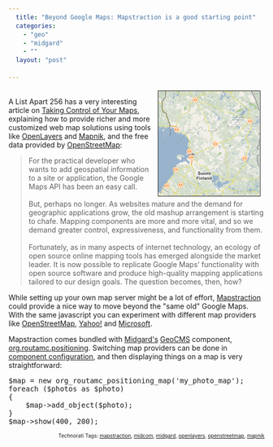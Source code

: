 ```yaml
---
  title: "Beyond Google Maps: Mapstraction is a good starting point"
  categories: 
    - "geo"
    - "midgard"
    - ""
  layout: "post"

---
```

<p>
<img src="/files/google-maps-expert.jpg" height="206" width="200" border="1" align="right" hspace="8" vspace="4" alt="Some shops on map" title="Some shops on map" /><br />A List Apart 256 has a very interesting article on <a href="http://www.alistapart.com/articles/takecontrolofyourmaps">Taking Control of Your Maps</a>, explaining how to provide richer and more customized web map solutions using tools like <a href="http://www.openlayers.org/">OpenLayers</a> and <a href="http://mapnik.org/">Mapnik</a>, and the free data provided by <a href="http://www.openstreetmap.org/">OpenStreetMap</a>:
</p><blockquote>
For the practical developer who wants to add geospatial information to a site or application, the Google Maps API has been an easy call.
<br /><br />But, perhaps no longer. As websites mature and the demand for geographic applications grow, the old mashup arrangement is starting to chafe. Mapping components are more and more vital, and so we demand greater control, expressiveness, and functionality from them.
<br /><br />Fortunately, as in many aspects of internet technology, an ecology of open source online mapping tools has emerged alongside the market leader. It is now possible to replicate Google Maps’ functionality with open source software and produce high-quality mapping applications tailored to our design goals. The question becomes, then, how?
</blockquote><p>
While setting up your own map server might be a lot of effort, <a href="http://www.mapstraction.com/">Mapstraction</a> could provide a nice way to move beyond the &quot;same old&quot; Google Maps. With the same javascript you can experiment with different map providers like <a href="http://www.mapstraction.com/demo.php?map=openstreetmap">OpenStreetMap</a>, <a href="http://www.mapstraction.com/demo.php?map=yahoo">Yahoo!</a> and <a href="http://www.mapstraction.com/demo.php?map=microsoft">Microsoft</a>.
</p><p>
Mapstraction comes bundled with <a href="http://www.midgard-project.org/">Midgard's</a> <a href="http://en.wikipedia.org/wiki/GeoCMS">GeoCMS</a> component, <a href="http://pear.midcom-project.org/index.php?package=org_routamc_positioning&amp;downloads">org.routamc.positioning</a>. Switching map providers can be done in <a href="http://www.midgard-project.org/documentation/midcom-component-configuration/">component configuration</a>, and then displaying things on a map is very straightforward:
</p><pre>
$map = new org_routamc_positioning_map('my_photo_map');
foreach ($photos as $photo)
{
    $map-&gt;add_object($photo);
}
$map-&gt;show(400, 200);
</pre>
<p style="text-align:right;font-size:10px;">Technorati Tags: <a href="http://www.technorati.com/tag/mapstraction">mapstraction</a>, <a href="http://www.technorati.com/tag/midcom">midcom</a>, <a href="http://www.technorati.com/tag/midgard">midgard</a>, <a href="http://www.technorati.com/tag/openlayers">openlayers</a>, <a href="http://www.technorati.com/tag/openstreetmap">openstreetmap</a>, <a href="http://www.technorati.com/tag/mapnik">mapnik</a></p>